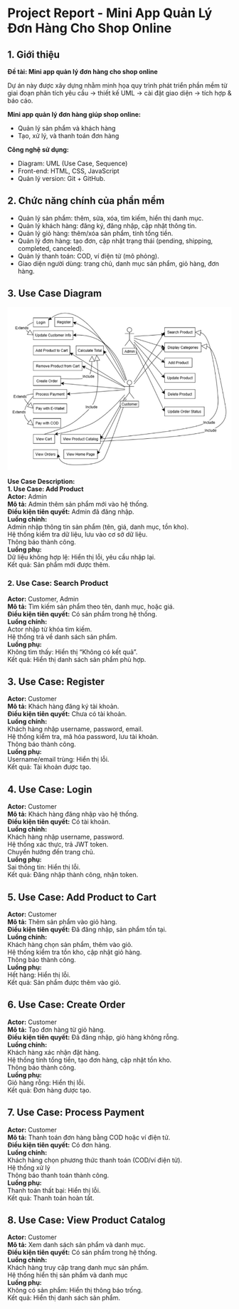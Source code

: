 # Project Report - Mini App Quản Lý Đơn Hàng Cho Shop Online

## 1. Giới thiệu

**Đề tài: Mini app quản lý đơn hàng cho shop online**

Dự án này được xây dựng nhằm minh họa quy trình phát triển phần mềm từ giai đoạn phân tích yêu cầu → thiết kế UML → cài đặt giao diện → tích hợp & báo cáo.

**Mini app quản lý đơn hàng giúp shop online:** 
- Quản lý sản phẩm và khách hàng
- Tạo, xử lý, và thanh toán đơn hàng

**Công nghệ sử dụng:**
- Diagram: UML (Use Case, Sequence)
- Front-end: HTML, CSS, JavaScript 
- Quản lý version: Git + GitHub.

## 2. Chức năng chính của phần mềm 
- Quản lý sản phẩm: thêm, sửa, xóa, tìm kiếm, hiển thị danh mục. 
- Quản lý khách hàng: đăng ký, đăng nhập, cập nhật thông tin. 
- Quản lý giỏ hàng: thêm/xóa sản phẩm, tính tổng tiền. 
- Quản lý đơn hàng: tạo đơn, cập nhật trạng thái (pending, shipping, completed, 
canceled). 
- Quản lý thanh toán: COD, ví điện tử (mô phỏng). 
- Giao diện người dùng: trang chủ, danh mục sản phẩm, giỏ hàng, đơn hàng.

## 3. Use Case Diagram
![](https://github.com/httthaor/Nhom2-CNPM/blob/66d62bbccd0439a7e23efbbfb76474896126f055/Labs/Lab02/UseCaseDiagram.jpg)

**Use Case Description:**\
  **1. Use Case: Add Product**\
  **Actor:** Admin\
  **Mô tả:** Admin thêm sản phẩm mới vào hệ thống.\
  **Điều kiện tiên quyết:** Admin đã đăng nhập.\
  **Luồng chính:**\
  Admin nhập thông tin sản phẩm (tên, giá, danh mục, tồn kho).\
  Hệ thống kiểm tra dữ liệu, lưu vào cơ sở dữ liệu.\
  Thông báo thành công.\
  **Luồng phụ:**\
  Dữ liệu không hợp lệ: Hiển thị lỗi, yêu cầu nhập lại.\
  Kết quả: Sản phẩm mới được thêm.

### 2. Use Case: Search Product
**Actor:** Customer, Admin\
**Mô tả:** Tìm kiếm sản phẩm theo tên, danh mục, hoặc giá.\
**Điều kiện tiên quyết:** Có sản phẩm trong hệ thống.\
**Luồng chính:**\
Actor nhập từ khóa tìm kiếm.\
Hệ thống trả về danh sách sản phẩm.\
**Luồng phụ:**\
Không tìm thấy: Hiển thị “Không có kết quả”.\
Kết quả: Hiển thị danh sách sản phẩm phù hợp.

## 3. Use Case: Register
**Actor:** Customer\
**Mô tả:** Khách hàng đăng ký tài khoản.\
**Điều kiện tiên quyết:** Chưa có tài khoản.\
**Luồng chính:**\
Khách hàng nhập username, password, email.\
Hệ thống kiểm tra, mã hóa password, lưu tài khoản.\
Thông báo thành công.\
**Luồng phụ:**\
Username/email trùng: Hiển thị lỗi.\
Kết quả: Tài khoản được tạo.

## 4. Use Case: Login
**Actor:** Customer\
**Mô tả:** Khách hàng đăng nhập vào hệ thống.\
**Điều kiện tiên quyết:** Có tài khoản.\
**Luồng chính:**\
Khách hàng nhập username, password.\
Hệ thống xác thực, trả JWT token.\
Chuyển hướng đến trang chủ.\
**Luồng phụ:**\
Sai thông tin: Hiển thị lỗi.\
Kết quả: Đăng nhập thành công, nhận token.

## 5. Use Case: Add Product to Cart
**Actor:** Customer\
**Mô tả:** Thêm sản phẩm vào giỏ hàng.\
**Điều kiện tiên quyết:** Đã đăng nhập, sản phẩm tồn tại.\
**Luồng chính:**\
Khách hàng chọn sản phẩm, thêm vào giỏ.\
Hệ thống kiểm tra tồn kho, cập nhật giỏ hàng.\
Thông báo thành công.\
**Luồng phụ:**\
Hết hàng: Hiển thị lỗi.\
Kết quả: Sản phẩm được thêm vào giỏ.

## 6. Use Case: Create Order
**Actor:** Customer\
**Mô tả:** Tạo đơn hàng từ giỏ hàng.\
**Điều kiện tiên quyết:** Đã đăng nhập, giỏ hàng không rỗng.\
**Luồng chính:**\
Khách hàng xác nhận đặt hàng.\
Hệ thống tính tổng tiền, tạo đơn hàng, cập nhật tồn kho.\
Thông báo thành công.\
**Luồng phụ:**\
Giỏ hàng rỗng: Hiển thị lỗi.\
Kết quả: Đơn hàng được tạo.

## 7. Use Case: Process Payment
**Actor:** Customer\
**Mô tả:** Thanh toán đơn hàng bằng COD hoặc ví điện tử.\
**Điều kiện tiên quyết:** Có đơn hàng.\
**Luồng chính:**\
Khách hàng chọn phương thức thanh toán (COD/ví điện tử).\
Hệ thống xử lý\
Thông báo thanh toán thành công.\
**Luồng phụ:**\
Thanh toán thất bại: Hiển thị lỗi.\
Kết quả: Thanh toán hoàn tất.

## 8. Use Case: View Product Catalog
**Actor:** Customer\
**Mô tả:** Xem danh sách sản phẩm và danh mục.\
**Điều kiện tiên quyết:** Có sản phẩm trong hệ thống.\
**Luồng chính:**\
Khách hàng truy cập trang danh mục sản phẩm.\
Hệ thống hiển thị sản phẩm và danh mục\
**Luồng phụ:**\
Không có sản phẩm: Hiển thị thông báo trống.\
Kết quả: Hiển thị danh sách sản phẩm.





